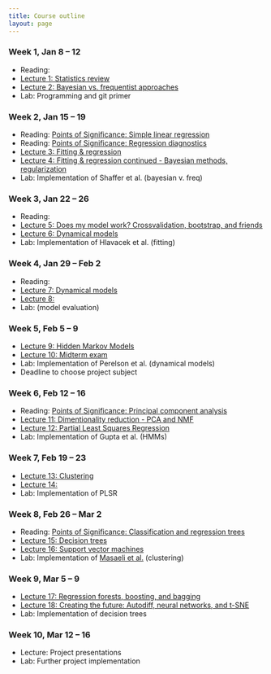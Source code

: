 ```yaml
---
title: Course outline
layout: page
---
```


### Week 1, Jan 8 – 12

- Reading: 
- [Lecture 1: Statistics review](https://bioe-ml-w18.github.io/prog-class/Wk1-Lecture1.pdf)
- [Lecture 2: Bayesian vs. frequentist approaches](https://bioe-ml-w18.github.io/prog-class/Wk1-Lecture2.pdf)
- Lab: Programming and git primer

### Week 2, Jan 15 – 19

- Reading: [Points of Significance: Simple linear regression](http://www.nature.com/nmeth/journal/v12/n11/full/nmeth.3627.html)
- Reading: [Points of Significance: Regression diagnostics](https://www.nature.com/nmeth/journal/v13/n5/abs/nmeth.3854.html)
- [Lecture 3: Fitting & regression](https://bioe-ml-w18.github.io/prog-class/Wk2-Lecture3.pdf)
- [Lecture 4: Fitting & regression continued - Bayesian methods, regularization](https://bioe-ml-w18.github.io/prog-class/Wk2-Lecture4.pdf)
- Lab: Implementation of Shaffer et al. (bayesian v. freq)

<!-- MLR? //-->
<!-- KL-divergence //-->

### Week 3, Jan 22 – 26

- Reading: 
- [Lecture 5: Does my model work? Crossvalidation, bootstrap, and friends](https://bioe-ml-w18.github.io/prog-class/Wk3-Lecture5.pdf)
- [Lecture 6: Dynamical models](https://bioe-ml-w18.github.io/prog-class/Wk3-Lecture6.pdf)
- Lab: Implementation of Hlavacek et al. (fitting)

### Week 4, Jan 29 – Feb 2

- Reading: 
- [Lecture 7: Dynamical models](https://bioe-ml-w18.github.io/prog-class/Wk4-Lecture7.pdf)
- [Lecture 8: ](https://bioe-ml-w18.github.io/prog-class/Wk4-Lecture8.pdf)
- Lab: (model evaluation)

### Week 5, Feb 5 – 9

- [Lecture 9: Hidden Markov Models](https://bioe-ml-w18.github.io/prog-class/Wk5-Lecture09.pdf)
- [Lecture 10: Midterm exam](https://bioe-ml-w18.github.io/prog-class/Wk5-Lecture10.pdf)
- Lab: Implementation of Perelson et al. (dynamical models)
- Deadline to choose project subject

### Week 6, Feb 12 – 16

- Reading: [Points of Significance: Principal component analysis](https://www.nature.com/nmeth/journal/v14/n7/full/nmeth.4346.html)
- [Lecture 11: Dimentionality reduction - PCA and NMF](https://bioe-ml-w18.github.io/prog-class/Wk6-Lecture11.pdf)
- [Lecture 12: Partial Least Squares Regression](https://bioe-ml-w18.github.io/prog-class/Wk6-Lecture12.pdf)
- Lab: Implementation of Gupta et al. (HMMs)

### Week 7, Feb 19 – 23

- [Lecture 13: Clustering](https://bioe-ml-w18.github.io/prog-class/Wk7-Lecture13.pdf)
- [Lecture 14: ](https://bioe-ml-w18.github.io/prog-class/Wk7-Lecture14.pdf)
- Lab: Implementation of PLSR

### Week 8, Feb 26 – Mar 2

- Reading: [Points of Significance: Classification and regression trees](https://www.nature.com/nmeth/journal/v14/n8/full/nmeth.4370.html)
- [Lecture 15: Decision trees](https://bioe-ml-w18.github.io/prog-class/Wk8-Lecture15.pdf)
- [Lecture 16: Support vector machines](https://bioe-ml-w18.github.io/prog-class/Wk8-Lecture16.pdf)
- Lab: Implementation of [Masaeli et al.](https://www.nature.com/articles/srep37863) (clustering)

### Week 9, Mar 5 – 9

- [Lecture 17: Regression forests, boosting, and bagging](https://bioe-ml-w18.github.io/prog-class/Wk9-Lecture17.pdf)
- [Lecture 18: Creating the future: Autodiff, neural networks, and t-SNE](https://bioe-ml-w18.github.io/prog-class/Wk9-Lecture18.pdf)
- Lab: Implementation of decision trees

### Week 10, Mar 12 – 16

- Lecture: Project presentations
- Lab: Further project implementation